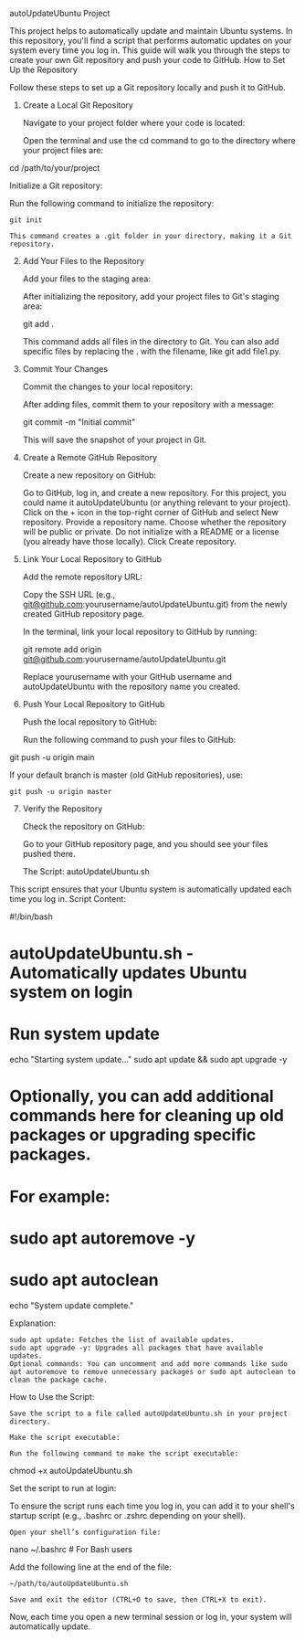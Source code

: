 autoUpdateUbuntu Project

This project helps to automatically update and maintain Ubuntu systems. In this repository, you'll find a script that performs automatic updates on your system every time you log in. This guide will walk you through the steps to create your own Git repository and push your code to GitHub.
How to Set Up the Repository

Follow these steps to set up a Git repository locally and push it to GitHub.
1. Create a Local Git Repository

    Navigate to your project folder where your code is located:

    Open the terminal and use the cd command to go to the directory where your project files are:

cd /path/to/your/project

Initialize a Git repository:

Run the following command to initialize the repository:

    git init

    This command creates a .git folder in your directory, making it a Git repository.

2. Add Your Files to the Repository

    Add your files to the staging area:

    After initializing the repository, add your project files to Git's staging area:

    git add .

    This command adds all files in the directory to Git. You can also add specific files by replacing the . with the filename, like git add file1.py.

3. Commit Your Changes

    Commit the changes to your local repository:

    After adding files, commit them to your repository with a message:

    git commit -m "Initial commit"

    This will save the snapshot of your project in Git.

4. Create a Remote GitHub Repository

    Create a new repository on GitHub:

    Go to GitHub, log in, and create a new repository. For this project, you could name it autoUpdateUbuntu (or anything relevant to your project).
        Click on the + icon in the top-right corner of GitHub and select New repository.
        Provide a repository name.
        Choose whether the repository will be public or private.
        Do not initialize with a README or a license (you already have those locally).
        Click Create repository.

5. Link Your Local Repository to GitHub

    Add the remote repository URL:

    Copy the SSH URL (e.g., git@github.com:yourusername/autoUpdateUbuntu.git) from the newly created GitHub repository page.

    In the terminal, link your local repository to GitHub by running:

    git remote add origin git@github.com:yourusername/autoUpdateUbuntu.git

    Replace yourusername with your GitHub username and autoUpdateUbuntu with the repository name you created.

6. Push Your Local Repository to GitHub

    Push the local repository to GitHub:

    Run the following command to push your files to GitHub:

git push -u origin main

If your default branch is master (old GitHub repositories), use:

    git push -u origin master

7. Verify the Repository

    Check the repository on GitHub:

    Go to your GitHub repository page, and you should see your files pushed there.

   The Script: autoUpdateUbuntu.sh

This script ensures that your Ubuntu system is automatically updated each time you log in.
Script Content:

#!/bin/bash

# autoUpdateUbuntu.sh - Automatically updates Ubuntu system on login

# Run system update
echo "Starting system update..."
sudo apt update && sudo apt upgrade -y

# Optionally, you can add additional commands here for cleaning up old packages or upgrading specific packages.
# For example:
# sudo apt autoremove -y
# sudo apt autoclean

echo "System update complete."

Explanation:

    sudo apt update: Fetches the list of available updates.
    sudo apt upgrade -y: Upgrades all packages that have available updates.
    Optional commands: You can uncomment and add more commands like sudo apt autoremove to remove unnecessary packages or sudo apt autoclean to clean the package cache.

How to Use the Script:

    Save the script to a file called autoUpdateUbuntu.sh in your project directory.

    Make the script executable:

    Run the following command to make the script executable:

chmod +x autoUpdateUbuntu.sh

Set the script to run at login:

To ensure the script runs each time you log in, you can add it to your shell's startup script (e.g., .bashrc or .zshrc depending on your shell).

    Open your shell’s configuration file:

nano ~/.bashrc  # For Bash users

Add the following line at the end of the file:

    ~/path/to/autoUpdateUbuntu.sh

    Save and exit the editor (CTRL+O to save, then CTRL+X to exit).

Now, each time you open a new terminal session or log in, your system will automatically update.

